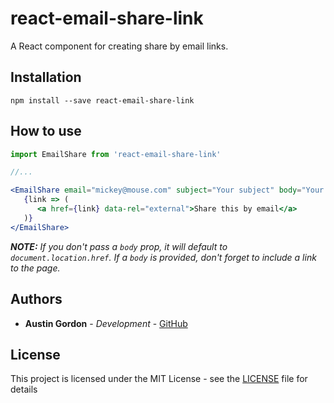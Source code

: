 # react-email-share-link

A React component for creating share by email links.

## Installation

`npm install --save react-email-share-link`

## How to use

```jsx
import EmailShare from 'react-email-share-link'

//...

<EmailShare email="mickey@mouse.com" subject="Your subject" body="Your message, including the link to this page">
   {link => (
      <a href={link} data-rel="external">Share this by email</a>
   )}
</EmailShare>
```

_**NOTE:** If you don't pass a `body` prop, it will default to `document.location.href`. If a `body` is provided, don't forget to include a link to the page._

## Authors

* **Austin Gordon** - *Development* - [GitHub](https://github.com/AustinLeeGordon)

## License

This project is licensed under the MIT License - see the [LICENSE](LICENSE) file for details